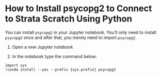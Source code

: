 # How to Install psycopg2 to Connect to Strata Scratch Using Python

You can install `psycopg2` in your Jupyter notebook. You'll only need to install `psycopg2` once and after that, 
you merely need to import `psycopg2`.

1. Open a new Jupyter notebook

2. In the notebook type the command below:

```
import sys
!conda install --yes --prefix {sys.prefix} psycopg2
```

